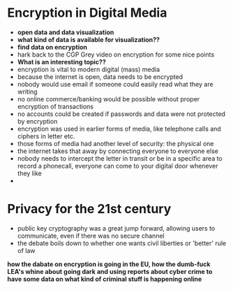 # Encryption in Digital Media

- __open data and data visualization__
- __what kind of data is available for visualization??__
- __find data on encryption__
- hark back to the CGP Grey video on encryption for some nice points
- __What is an interesting topic??__
- encryption is vital to modern digital (mass) media
- because the internet is open, data needs to be encrypted
- nobody would use email if someone could easily read what they are writing
- no online commerce/banking would be possible without proper encryption of
  transactions
- no accounts could be created if passwords and data were not protected by
  encryption
- encryption was used in earlier forms of media, like telephone calls and
  ciphers in letter etc.
- those forms of media had another level of security: the physical one
- the internet takes that away by connecting everyone to everyone else
- nobody needs to intercept the letter in transit or be in a specific area to
  record a phonecall, everyone can come to your digital door whenever they like
- 

# Privacy for the 21st century

- public key cryptography was a great jump forward, allowing users to
  communicate, even if there was no secure channel
- the debate boils down to whether one wants civil liberties or 'better' rule
  of law

__how the dabate on encryption is going in the EU, how the dumb-fuck LEA's
whine about going dark and using reports about cyber crime to have some data on
what kind of criminal stuff is happening online__
